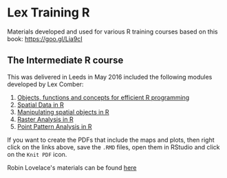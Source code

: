 # Lex Training R
Materials developed and used for various R training courses based on this book: https://goo.gl/Lia9cI

## The Intermediate R course 
This was delivered in Leeds in May 2016 included the following modules developed by Lex Comber:

1. [Objects, functions and concepts for efficient R programming](https://github.com/lexcomber/LexTrainingR/blob/master/Objects_Functions.Rmd)
2. [Spatial Data in R](https://github.com/lexcomber/LexTrainingR/blob/master/Spatial_Data_in_R.Rmd)
3. [Manipulating spatial objects in R](https://github.com/lexcomber/LexTrainingR/blob/master/Manipluating_Spatial_Objects.Rmd)
4. [Raster Analysis in R](https://github.com/lexcomber/LexTrainingR/blob/master/Raster_Analysis.Rmd)
5. [Point Pattern Analysis in R](https://github.com/lexcomber/LexTrainingR/blob/master/Point_Pattern.Rmd)

If you want to create the PDFs that include the maps and plots, then right click on the links above, save the `.RMD` files, open them in RStudio and click on the `Knit PDF` icon.

Robin Lovelace's materials can be found [here](https://github.com/Robinlovelace/Creating-maps-in-R/tree/master/course-info)

